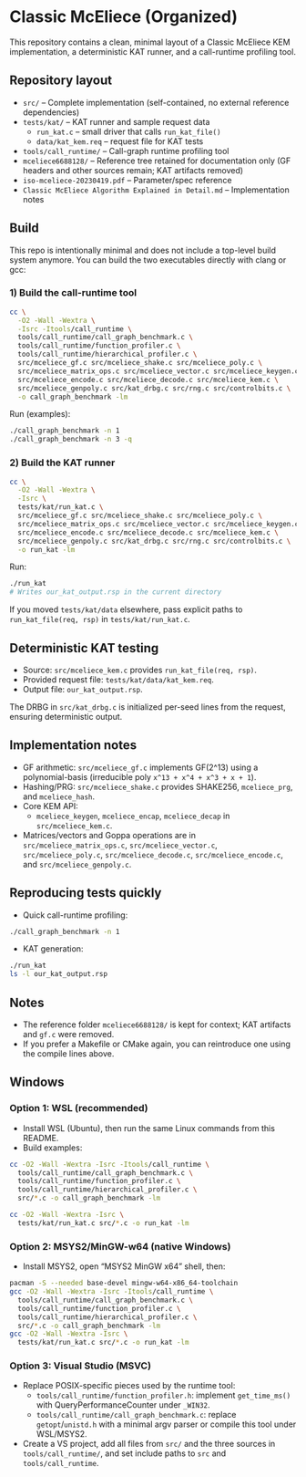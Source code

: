 # Classic McEliece (Organized)

This repository contains a clean, minimal layout of a Classic McEliece KEM implementation, a deterministic KAT runner, and a call-runtime profiling tool.

## Repository layout

- `src/` – Complete implementation (self-contained, no external reference dependencies)
- `tests/kat/` – KAT runner and sample request data
  - `run_kat.c` – small driver that calls `run_kat_file()`
  - `data/kat_kem.req` – request file for KAT tests
- `tools/call_runtime/` – Call-graph runtime profiling tool
- `mceliece6688128/` – Reference tree retained for documentation only (GF headers and other sources remain; KAT artifacts removed)
- `iso-mceliece-20230419.pdf` – Parameter/spec reference
- `Classic McEliece Algorithm Explained in Detail.md` – Implementation notes

## Build

This repo is intentionally minimal and does not include a top-level build system anymore. You can build the two executables directly with clang or gcc:

### 1) Build the call-runtime tool

```bash
cc \
  -O2 -Wall -Wextra \
  -Isrc -Itools/call_runtime \
  tools/call_runtime/call_graph_benchmark.c \
  tools/call_runtime/function_profiler.c \
  tools/call_runtime/hierarchical_profiler.c \
  src/mceliece_gf.c src/mceliece_shake.c src/mceliece_poly.c \
  src/mceliece_matrix_ops.c src/mceliece_vector.c src/mceliece_keygen.c \
  src/mceliece_encode.c src/mceliece_decode.c src/mceliece_kem.c \
  src/mceliece_genpoly.c src/kat_drbg.c src/rng.c src/controlbits.c \
  -o call_graph_benchmark -lm
```

Run (examples):

```bash
./call_graph_benchmark -n 1
./call_graph_benchmark -n 3 -q
```

### 2) Build the KAT runner

```bash
cc \
  -O2 -Wall -Wextra \
  -Isrc \
  tests/kat/run_kat.c \
  src/mceliece_gf.c src/mceliece_shake.c src/mceliece_poly.c \
  src/mceliece_matrix_ops.c src/mceliece_vector.c src/mceliece_keygen.c \
  src/mceliece_encode.c src/mceliece_decode.c src/mceliece_kem.c \
  src/mceliece_genpoly.c src/kat_drbg.c src/rng.c src/controlbits.c \
  -o run_kat -lm
```

Run:

```bash
./run_kat
# Writes our_kat_output.rsp in the current directory
```

If you moved `tests/kat/data` elsewhere, pass explicit paths to `run_kat_file(req, rsp)` in `tests/kat/run_kat.c`.

## Deterministic KAT testing

- Source: `src/mceliece_kem.c` provides `run_kat_file(req, rsp)`.
- Provided request file: `tests/kat/data/kat_kem.req`.
- Output file: `our_kat_output.rsp`.

The DRBG in `src/kat_drbg.c` is initialized per-seed lines from the request, ensuring deterministic output.

## Implementation notes

- GF arithmetic: `src/mceliece_gf.c` implements GF(2^13) using a polynomial-basis (irreducible poly `x^13 + x^4 + x^3 + x + 1`).
- Hashing/PRG: `src/mceliece_shake.c` provides SHAKE256, `mceliece_prg`, and `mceliece_hash`.
- Core KEM API:
  - `mceliece_keygen`, `mceliece_encap`, `mceliece_decap` in `src/mceliece_kem.c`.
- Matrices/vectors and Goppa operations are in `src/mceliece_matrix_ops.c`, `src/mceliece_vector.c`, `src/mceliece_poly.c`, `src/mceliece_decode.c`, `src/mceliece_encode.c`, and `src/mceliece_genpoly.c`.

## Reproducing tests quickly

- Quick call-runtime profiling:
```bash
./call_graph_benchmark -n 1
```
- KAT generation:
```bash
./run_kat
ls -l our_kat_output.rsp
```

## Notes

- The reference folder `mceliece6688128/` is kept for context; KAT artifacts and `gf.c` were removed.
- If you prefer a Makefile or CMake again, you can reintroduce one using the compile lines above.

## Windows

### Option 1: WSL (recommended)

- Install WSL (Ubuntu), then run the same Linux commands from this README.
- Build examples:

```bash
cc -O2 -Wall -Wextra -Isrc -Itools/call_runtime \
  tools/call_runtime/call_graph_benchmark.c \
  tools/call_runtime/function_profiler.c \
  tools/call_runtime/hierarchical_profiler.c \
  src/*.c -o call_graph_benchmark -lm

cc -O2 -Wall -Wextra -Isrc \
  tests/kat/run_kat.c src/*.c -o run_kat -lm
```

### Option 2: MSYS2/MinGW-w64 (native Windows)

- Install MSYS2, open “MSYS2 MinGW x64” shell, then:

```bash
pacman -S --needed base-devel mingw-w64-x86_64-toolchain
gcc -O2 -Wall -Wextra -Isrc -Itools/call_runtime \
  tools/call_runtime/call_graph_benchmark.c \
  tools/call_runtime/function_profiler.c \
  tools/call_runtime/hierarchical_profiler.c \
  src/*.c -o call_graph_benchmark -lm
gcc -O2 -Wall -Wextra -Isrc \
  tests/kat/run_kat.c src/*.c -o run_kat -lm
```

### Option 3: Visual Studio (MSVC)

- Replace POSIX-specific pieces used by the runtime tool:
  - `tools/call_runtime/function_profiler.h`: implement `get_time_ms()` with QueryPerformanceCounter under `_WIN32`.
  - `tools/call_runtime/call_graph_benchmark.c`: replace `getopt`/`unistd.h` with a minimal argv parser or compile this tool under WSL/MSYS2.
- Create a VS project, add all files from `src/` and the three sources in `tools/call_runtime/`, and set include paths to `src` and `tools/call_runtime`.


